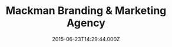 ---
date: 2015-06-23T14:29:44.000Z
title: Mackman Branding & Marketing Agency
latitude: 52.03715552651302
longitude: 0.7307864160783151
category: checkin
---